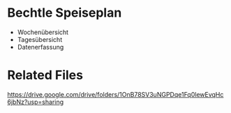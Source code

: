 # Bechtle Speiseplan

- Wochenübersicht
- Tagesübersicht
- Datenerfassung

# Related Files
https://drive.google.com/drive/folders/1OnB78SV3uNGPDqe1Fq0lewEvqHc6jbNz?usp=sharing
